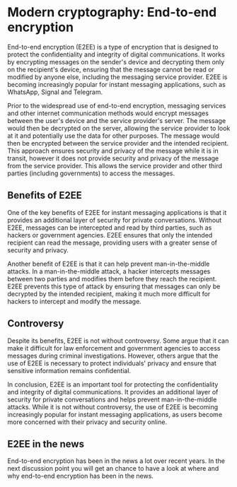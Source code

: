 # Modern cryptography: End-to-end encryption
End-to-end encryption (E2EE) is a type of encryption that is designed to protect the confidentiality and integrity of digital communications. It works by encrypting messages on the sender's device and decrypting them only on the recipient's device, ensuring that the message cannot be read or modified by anyone else, including the messaging service provider. E2EE is becoming increasingly popular for instant messaging applications, such as WhatsApp, Signal and Telegram.

Prior to the widespread use of end-to-end encryption, messaging services and other internet communication methods would encrypt messages between the user's device and the service provider's server. The message would then be decrypted on the server, allowing the service provider to look at it and potentially use the data for other purposes. The message would then be encrypted between the service provider and the intended recipient. This approach ensures security and privacy of the message while it is in transit, however it does not provide security and privacy of the message from the service provider. This allows the service provider and other third parties (including governments) to access the messages.

## Benefits of E2EE

One of the key benefits of E2EE for instant messaging applications is that it provides an additional layer of security for private conversations. Without E2EE, messages can be intercepted and read by third parties, such as hackers or government agencies. E2EE ensures that only the intended recipient can read the message, providing users with a greater sense of security and privacy.

Another benefit of E2EE is that it can help prevent man-in-the-middle attacks. In a man-in-the-middle attack, a hacker intercepts messages between two parties and modifies them before they reach the recipient. E2EE prevents this type of attack by ensuring that messages can only be decrypted by the intended recipient, making it much more difficult for hackers to intercept and modify the message.

## Controversy

Despite its benefits, E2EE is not without controversy. Some argue that it can make it difficult for law enforcement and government agencies to access messages during criminal investigations. However, others argue that the use of E2EE is necessary to protect individuals' privacy and ensure that sensitive information remains confidential.

In conclusion, E2EE is an important tool for protecting the confidentiality and integrity of digital communications. It provides an additional layer of security for private conversations and helps prevent man-in-the-middle attacks. While it is not without controversy, the use of E2EE is becoming increasingly popular for instant messaging applications, as users become more concerned with their privacy and security online.

## E2EE in the news

End-to-end encryption has been in the news a lot over recent years. In the next discussion point you will get an chance to have a look at where and why end-to-end encryption has been in the news.
